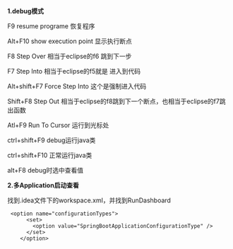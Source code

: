 **1.debug模式**

F9            resume programe 恢复程序

Alt+F10       show execution point 显示执行断点

F8            Step Over 相当于eclipse的f6      跳到下一步

F7            Step Into 相当于eclipse的f5就是  进入到代码

Alt+shift+F7  Force Step Into 这个是强制进入代码

Shift+F8      Step Out  相当于eclipse的f8跳到下一个断点，也相当于eclipse的f7跳出函数

Atl+F9        Run To Cursor 运行到光标处

ctrl+shift+F9   debug运行java类

ctrl+shift+F10  正常运行java类

alt+F8          debug时选中查看值

**2.多Application启动查看**

找到.idea文件下的workspace.xml，并找到RunDashboard

```
 <option name="configurationTypes">
      <set>
        <option value="SpringBootApplicationConfigurationType" />
      </set>
    </option>
```



